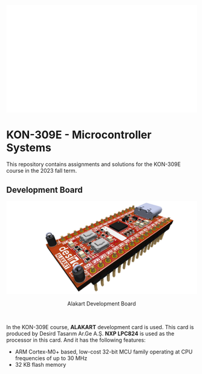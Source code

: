 <p align="center">
  <img src="images/logos/itu-eef-white.png" width="600" title="İTÜ Kontrol ve Otomasyon Mühendisliği">
</p>


# KON-309E - Microcontroller Systems
This repository contains assignments and solutions for the KON-309E course in the 2023 fall term.
<br>

## Development Board
<p align="center">
  <img src="images/alakart_photos/alakart_transparent.png" width="600" title="Alakart Development Board"> 
  <p align="center">Alakart Development Board</p>
</p>
<br>

In the KON-309E course, **ALAKART** development card is used. This card is produced by Desird Tasarım Ar.Ge A.Ş. **NXP LPC824** is used as the processor in this card. And it has the following features:
- ARM Cortex-M0+ based, low-cost 32-bit MCU family operating at CPU frequencies of up to 30 MHz
- 32 KB flash memory


